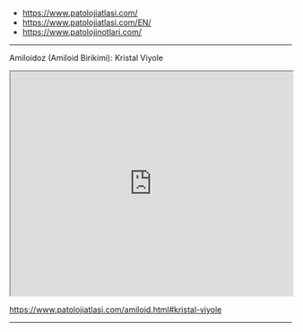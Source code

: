

  -   <https://www.patolojiatlasi.com/>
  -   <https://www.patolojiatlasi.com/EN/>
  -   <https://www.patolojinotlari.com/>



---


Amiloidoz (Amiloid Birikimi): Kristal Viyole

<iframe src='https://images.patolojiatlasi.com/amyloid/crystalviolet.html' style='height:400px;width:100%;' data-external='1'></iframe>

<https://www.patolojiatlasi.com/amiloid.html#kristal-viyole>


---


